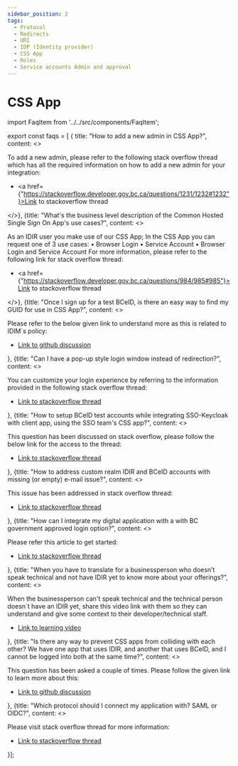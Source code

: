 ```yaml
---
sidebar_position: 2
tags:
  - Protocol
  - Redirects
  - URI
  - IDP (Identity provider)
  - CSS App
  - Roles
  - Service accounts Admin and approval
---
```


# CSS App

import FaqItem from '../../src/components/FaqItem';

export const faqs = [
{
title: "How to add a new admin in CSS App?",
content: <><p>To add a new admin, please refer to the following stack overflow thread which has all the required information on how to add a new admin for your integration: </p><ul><li><a href={"https://stackoverflow.developer.gov.bc.ca/questions/1231/1232#1232"}>Link to stackoverflow thread</a></li></ul></>},
{title: "What's the business level description of the Common Hosted Single Sign On App's use cases?",
content: <><p>As an IDIR user you make use of our CSS App; In the CSS App you can request one of 3 use cases:
•	Browser Login
•	Service Account
•	Browser Login and Service Account
For more information, please refer to the following link for stack overflow thread: </p><ul><li><a href={"https://stackoverflow.developer.gov.bc.ca/questions/984/985#985"}>Link to stackoverflow thread</a></li></ul></>},
{title: "Once I sign up for a test BCeID, is there an easy way to find my GUID for use in CSS App?",
content: <><p>Please refer to the below given link to understand more as this is related to IDIM`s policy:
</p><ul><li><a href={"https://github.com/bcgov-c/pathfinder-sso-docs/discussions/11"}>Link to github discussion</a></li></ul></>},
{title: "Can I have a pop-up style login window instead of redirection?",
content: <><p>You can customize your login experience by referring to the information provided in the following stack overflow thread:
</p><ul><li><a href={"https://stackoverflow.developer.gov.bc.ca/questions/922/926#926"}>Link to stackoverflow thread</a></li></ul></>},
{title: "How to setup BCeID test accounts while integrating SSO-Keycloak with client app, using the SSO team's CSS app?",
content: <><p>This question has been discussed on stack overflow, please follow the below link for the access to the thread:
</p><ul><li><a href={"https://stackoverflow.developer.gov.bc.ca/questions/704/707#707"}>Link to stackoverflow thread</a></li></ul></>},
{title: "How to address custom realm IDIR and BCeID accounts with missing (or empty) e-mail issue?",
content: <><p>This issue has been addressed in stack overflow thread: </p><ul><li><a href={"https://stackoverflow.developer.gov.bc.ca/questions/1039/1040#1040"}>Link to stackoverflow thread</a></li></ul></>},
{title: "How can I integrate my digital application with a with BC government approved login option?",
content: <><p>Please refer this article to get started: </p><ul><li><a href={"https://stackoverflow.developer.gov.bc.ca/questions/95/96#96"}>Link to stackoverflow thread</a></li></ul></>},
{title: "When you have to translate for a businessperson who doesn’t speak technical and not have IDIR yet to know more about your offerings?",
content: <><p>When the businessperson can't speak technical and the technical person doesn`t have an IDIR yet, share this video link with them so they can understand and give some context to their developer/technical staff.
</p><ul><li><a href={"https://user-images.githubusercontent.com/56739669/231529538-0e1efa5a-51df-401a-99c2-dbc964e8cac6.mp4"}>Link to learning video</a></li></ul></>},
{title: "Is there any way to prevent CSS apps from colliding with each other? We have one app that uses IDIR, and another that uses BCeID, and I cannot be logged into both at the same time?",
content: <><p>This question has been asked a couple of times. Please follow the given link to learn more about this: 
</p><ul><li><a href={"https://github.com/bcgov-c/pathfinder-sso-docs/discussions/19/"}>Link to github discussion</a></li></ul></>},
{title: "Which protocol should I connect my application with? SAML or OIDC?",
content: <><p>Please visit stack overflow thread for more information: </p><ul><li><a href={"https://stackoverflow.developer.gov.bc.ca/questions/490/491#491S"}>Link to stackoverflow thread</a></li></ul></>}];


<FaqItem faqs={faqs}/>